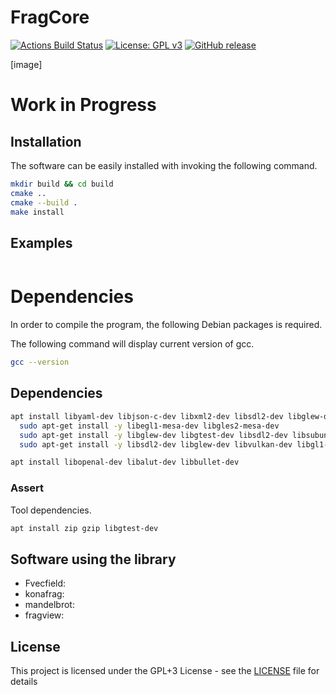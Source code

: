 # FragCore
[![Actions Build Status](https://github.com/voldien/fragcore/workflows/fragcore/badge.svg?branch=master)](https://github.com/voldien/fragcore/actions)
[![License: GPL v3](https://img.shields.io/badge/License-GPLv3-blue.svg)](https://www.gnu.org/licenses/gpl-3.0)
[![GitHub release](https://img.shields.io/github/release/voldien/fragcore.svg)](https://github.com/voldien/fragcore/releases)
<!-- TODO, LGMT, version  -->

[image]

# Work in Progress

## Installation
The software can be easily installed with invoking the following command.
```bash
mkdir build && cd build
cmake ..
cmake --build .
make install
```

## Examples

```c

```

# Dependencies #
In order to compile the program, the following Debian packages is required. 

The following command will display current version of gcc.
```bash
gcc --version
```
## Dependencies ##
```bash
apt install libyaml-dev libjson-c-dev libxml2-dev libsdl2-dev libglew-dev libvulkan-dev libgl1-mesa-dev opencl-headers libzip-dev libfswatch-dev libfreeimage-dev libavcodec-dev libavfilter-dev libavformat-dev  libassimp-dev libfreetype6-dev 
  sudo apt-get install -y libegl1-mesa-dev libgles2-mesa-dev
  sudo apt-get install -y libglew-dev libgtest-dev libsdl2-dev libsubunit-dev
  sudo apt-get install -y libsdl2-dev libglew-dev libvulkan-dev libgl1-mesa-dev opencl-headers libzip-dev libfswatch-dev libfreeimage-dev libfswatch-dev libxml2-dev
```

```bash
apt install libopenal-dev libalut-dev libbullet-dev
```

### Assert ###
Tool dependencies.
```bash
apt install zip gzip libgtest-dev 
```

## Software using the library

* Fvecfield: []()
* konafrag: []()
* mandelbrot: []()
* fragview: []()


## License
This project is licensed under the GPL+3 License - see the [LICENSE](LICENSE) file for details
